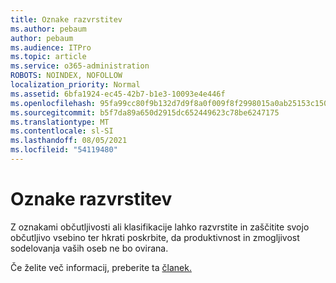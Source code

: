 ```yaml
---
title: Oznake razvrstitev
ms.author: pebaum
author: pebaum
ms.audience: ITPro
ms.topic: article
ms.service: o365-administration
ROBOTS: NOINDEX, NOFOLLOW
localization_priority: Normal
ms.assetid: 6bfa1924-ec45-42b7-b1e3-10093e4e446f
ms.openlocfilehash: 95fa99cc80f9b132d7d9f8a0f009f8f2998015a0ab25153c150c4f9e7f9291dc
ms.sourcegitcommit: b5f7da89a650d2915dc652449623c78be6247175
ms.translationtype: MT
ms.contentlocale: sl-SI
ms.lasthandoff: 08/05/2021
ms.locfileid: "54119480"
---
```

# <a name="classification-labels"></a>Oznake razvrstitev

Z oznakami občutljivosti ali klasifikacije lahko razvrstite in zaščitite svojo občutljivo vsebino ter hkrati poskrbite, da produktivnost in zmogljivost sodelovanja vaših oseb ne bo ovirana.

Če želite več informacij, preberite ta [članek.](https://docs.microsoft.com/microsoft-365/compliance/sensitivity-labels)
